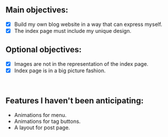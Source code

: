 <br/>

## Main objectives:
- [x] Build my own blog website in a way that can express myself.
- [x] The index page must include my unique design.

## Optional objectives:
- [x] Images are not in the representation of the index page.
- [x] Index page is in a big picture fashion.

<br/>

## Features I haven't been anticipating:
-    Animations for menu.
-    Animations for tag buttons.
-    A layout for post page.
